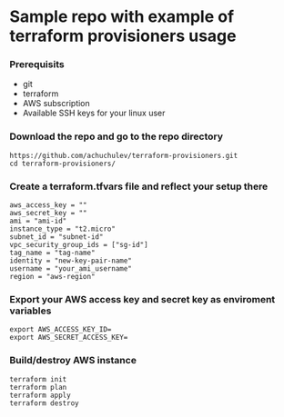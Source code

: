 # Sample repo with example of terraform provisioners usage

### Prerequisits

* git
* terraform
* AWS subscription
* Available SSH keys for your linux user

### Download the repo and go to the repo directory

```
https://github.com/achuchulev/terraform-provisioners.git
cd terraform-provisioners/
```

### Create a terraform.tfvars file and reflect your setup there

```
aws_access_key = ""
aws_secret_key = ""
ami = "ami-id"
instance_type = "t2.micro"
subnet_id = "subnet-id"
vpc_security_group_ids = ["sg-id"]
tag_name = "tag-name"
identity = "new-key-pair-name"
username = "your_ami_username"
region = "aws-region"
```

### Export your AWS access key and secret key as enviroment variables

```
export AWS_ACCESS_KEY_ID=
export AWS_SECRET_ACCESS_KEY=
```

### Build/destroy AWS instance

```
terraform init
terraform plan
terraform apply
terraform destroy
```

